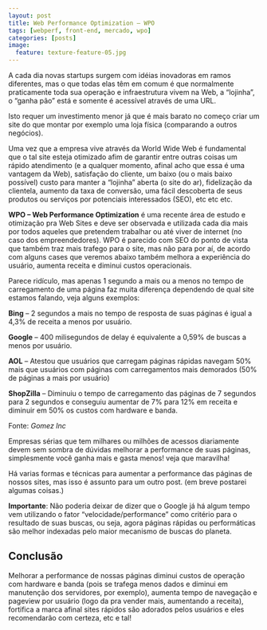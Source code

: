 ```yaml
---
layout: post
title: Web Performance Optimization – WPO
tags: [webperf, front-end, mercado, wpo]
categories: [posts]
image:
  feature: texture-feature-05.jpg
---
```

<p>A cada dia novas startups surgem com idéias inovadoras em ramos diferentes, mas o que todas elas têm em comum é que normalmente praticamente toda sua operação e infraestrutura vivem na Web, a “lojinha”, o “ganha pão” está e somente é acessível através de uma URL.</p>
<p>Isto requer um investimento menor já que é mais barato no começo criar um site do que montar por exemplo uma loja física (comparando a outros negócios).</p>
<p>Uma vez que a empresa vive através da World Wide Web é fundamental que o tal site esteja otimizado afim de garantir entre outras coisas um rápido atendimento (e a qualquer momento, afinal acho que essa é uma vantagem da Web), satisfação do cliente, um baixo (ou o mais baixo possível) custo para manter a “lojinha” aberta (o site do ar), fidelização da clientela, aumento da taxa de conversão, uma fácil descoberta de seus produtos ou serviços por potenciais interessados (SEO), etc etc etc.</p>
<p><strong>WPO – Web Performance Optimization</strong> é uma recente área de estudo e otimização pra Web Sites e deve ser observada e utilizada cada dia mais por todos aqueles que pretendem trabalhar ou até viver de internet (no caso dos empreendedores). WPO é parecido com SEO do ponto de vista que também traz mais trafego para o site, mas não para por aí, de acordo com alguns cases que veremos abaixo também melhora a experiência do usuário, aumenta receita e diminui custos operacionais.</p>
<p>Parece ridículo, mas apenas 1 segundo a mais ou a menos no tempo de carregamento de uma página faz muita diferença dependendo de qual site estamos falando, veja alguns exemplos:</p>
<p><strong>Bing</strong> – 2 segundos a mais no tempo de resposta de suas páginas é igual a 4,3% de receita a menos por usuário.</p>
<p><strong>Google</strong> – 400 milisegundos de delay é equivalente a 0,59% de buscas a menos por usuário.</p>
<p><strong>AOL</strong> – Atestou que usuários que carregam páginas rápidas navegam 50% mais que usuários com páginas com carregamentos mais demorados (50% de páginas a mais por usuário)</p>
<p><strong>ShopZilla</strong> – Diminuiu o tempo de carregamento das páginas de 7 segundos para 2 segundos e conseguiu aumentar de 7% para 12% em receita e diminuir em 50% os custos com hardware e banda.</p>
<p>Fonte: <em>Gomez Inc</em></p>
<p>Empresas sérias que tem milhares ou milhões de acessos diariamente devem sem sombra de dúvidas melhorar a performance de suas páginas, simplesmente você ganha mais e gasta menos! veja que maravilha!</p>
<p>Há varias formas e técnicas para aumentar a performance das páginas de nossos sites, mas isso é assunto para um outro post. (em breve postarei algumas coisas.)</p>
<p><strong>Importante</strong>: Não poderia deixar de dizer que o Google já há algum tempo vem utilizando o fator “velocidade/performance” como critério para o resultado de suas buscas, ou seja, agora páginas rápidas ou performáticas são melhor indexadas pelo maior mecanismo de buscas do planeta.</p>
<h2>Conclusão</h2>
<p>Melhorar a performance de nossas páginas diminui custos de operação com hardware e banda (pois se trafega menos dados e diminui em manutenção dos servidores, por exemplo), aumenta tempo de navegação e pageview por usuário (logo da pra vender mais, aumentando a receita), fortifica a marca afinal sites rápidos são adorados pelos usuários e eles recomendarão com certeza, etc e tal!</p>